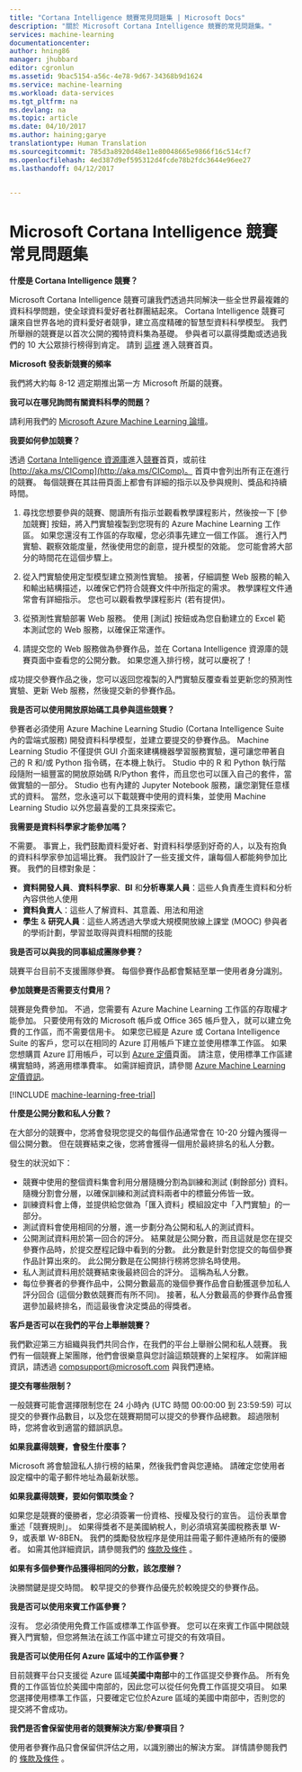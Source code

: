 ```yaml
---
title: "Cortana Intelligence 競賽常見問題集 | Microsoft Docs"
description: "關於 Microsoft Cortana Intelligence 競賽的常見問題集。"
services: machine-learning
documentationcenter: 
author: hning86
manager: jhubbard
editor: cgronlun
ms.assetid: 9bac5154-a56c-4e78-9d67-34368b9d1624
ms.service: machine-learning
ms.workload: data-services
ms.tgt_pltfrm: na
ms.devlang: na
ms.topic: article
ms.date: 04/10/2017
ms.author: haining;garye
translationtype: Human Translation
ms.sourcegitcommit: 785d3a8920d48e11e80048665e9866f16c514cf7
ms.openlocfilehash: 4ed387d9ef595312d4fcde78b2fdc3644e96ee27
ms.lasthandoff: 04/12/2017


---
```

# <a name="microsoft-cortana-intelligence-competitions-faq"></a>Microsoft Cortana Intelligence 競賽常見問題集
**什麼是 Cortana Intelligence 競賽？**

Microsoft Cortana Intelligence 競賽可讓我們透過共同解決一些全世界最複雜的資料科學問題，使全球資料愛好者社群團結起來。 Cortana Intelligence 競賽可讓來自世界各地的資料愛好者競爭，建立高度精確的智慧型資料科學模型。 我們所舉辦的競賽是以首次公開的獨特資料集為基礎。 參與者可以贏得獎勵或透過我們的 10 大公眾排行榜得到肯定。 請到 [這裡](http://aka.ms/CIComp) 進入競賽首頁。

**Microsoft 發表新競賽的頻率**

我們將大約每 8-12 週定期推出第一方 Microsoft 所屬的競賽。 

**我可以在哪兒詢問有關資料科學的問題？**

請利用我們的 [Microsoft Azure Machine Learning 論壇](https://social.msdn.microsoft.com/forums/azure/home?forum=MachineLearning)。

**我要如何參加競賽？**

透過 [Cortana Intelligence 資源庫](https://gallery.cortanaintelligence.com/)進入[競賽](https://gallery.cortanaintelligence.com/competitions)首頁，或前往 [http://aka.ms/CIComp](http://aka.ms/CIComp)。 首頁中會列出所有正在進行的競賽。 每個競賽在其註冊頁面上都會有詳細的指示以及參與規則、獎品和持續時間。

1. 尋找您想要參與的競賽、閱讀所有指示並觀看教學課程影片，然後按一下 [參加競賽] 按鈕，將入門實驗複製到您現有的 Azure Machine Learning 工作區。 如果您還沒有工作區的存取權，您必須事先建立一個工作區。 進行入門實驗、觀察效能度量，然後使用您的創意，提升模型的效能。 您可能會將大部分的時間花在這個步驟上。   

2. 從入門實驗使用定型模型建立預測性實驗。 接著，仔細調整 Web 服務的輸入和輸出結構描述，以確保它們符合競賽文件中所指定的需求。 教學課程文件通常會有詳細指示。 您也可以觀看教學課程影片 (若有提供)。   

3. 從預測性實驗部署 Web 服務。 使用 [測試] 按鈕或為您自動建立的 Excel 範本測試您的 Web 服務，以確保正常運作。   

4. 請提交您的 Web 服務做為參賽作品，並在 Cortana Intelligence 資源庫的競賽頁面中查看您的公開分數。 如果您進入排行榜，就可以慶祝了！  

成功提交參賽作品之後，您可以返回您複製的入門實驗反覆查看並更新您的預測性實驗、更新 Web 服務，然後提交新的參賽作品。   

**我是否可以使用開放原始碼工具參與這些競賽？**

參賽者必須使用 Azure Machine Learning Studio (Cortana Intelligence Suite 內的雲端式服務) 開發資料科學模型，並建立要提交的參賽作品。 Machine Learning Studio 不僅提供 GUI 介面來建構機器學習服務實驗，還可讓您帶著自己的 R 和/或 Python 指令碼，在本機上執行。 Studio 中的 R 和 Python 執行階段隨附一組豐富的開放原始碼 R/Python 套件，而且您也可以匯入自己的套件，當做實驗的一部分。 Studio 也有內建的 Jupyter Notebook 服務，讓您瀏覽任意樣式的資料。 當然，您永遠可以下載競賽中使用的資料集，並使用 Machine Learning Studio 以外您最喜愛的工具來探索它。 

**我需要是資料科學家才能參加嗎？**

不需要。 事實上，我們鼓勵資料愛好者、對資料科學感到好奇的人，以及有抱負的資料科學家參加這場比賽。 我們設計了一些支援文件，讓每個人都能夠參加比賽。 我們的目標對象是：

* **資料開發人員**、**資料科學家**、**BI** 和**分析專業人員**：這些人負責產生資料和分析內容供他人使用
* **資料負責人**：這些人了解資料、其意義、用法和用途
* **學生** & **研究人員**︰這些人將透過大學或大規模開放線上課堂 (MOOC) 參與者的學術計劃，學習並取得與資料相關的技能

**我是否可以與我的同事組成團隊參賽？**

競賽平台目前不支援團隊參賽。 每個參賽作品都會繫結至單一使用者身分識別。 

**參加競賽是否需要支付費用？**

競賽是免費參加。 不過，您需要有 Azure Machine Learning 工作區的存取權才能參加。 只要使用有效的 Microsoft 帳戶或 Office 365 帳戶登入，就可以建立免費的工作區，而不需要信用卡。 如果您已經是 Azure 或 Cortana Intelligence Suite 的客戶，您可以在相同的 Azure 訂用帳戶下建立並使用標準工作區。 如果您想購買 Azure 訂用帳戶，可以到 [Azure 定價](https://azure.microsoft.com/pricing)頁面。 請注意，使用標準工作區建構實驗時，將適用標準費率。 如需詳細資訊，請參閱 [Azure Machine Learning 定價資訊](https://azure.microsoft.com/pricing/details/machine-learning/)。 

[!INCLUDE [machine-learning-free-trial](../../includes/machine-learning-free-trial.md)]

**什麼是公開分數和私人分數？**

在大部分的競賽中，您將會發現您提交的每個作品通常會在 10-20 分鐘內獲得一個公開分數。 但在競賽結束之後，您將會獲得一個用於最終排名的私人分數。 

發生的狀況如下：

* 競賽中使用的整個資料集會利用分層隨機分割為訓練和測試 (剩餘部分) 資料。 隨機分割會分層，以確保訓練和測試資料兩者中的標籤分佈皆一致。
* 訓練資料會上傳，並提供給您做為「匯入資料」模組設定中「入門實驗」的一部分。
* 測試資料會使用相同的分層，進一步劃分為公開和私人的測試資料。
* 公開測試資料用於第一回合的評分。 結果就是公開分數，而且這就是您在提交參賽作品時，於提交歷程記錄中看到的分數。 此分數是針對您提交的每個參賽作品計算出來的。 此公開分數是在公開排行榜將您排名時使用。
* 私人測試資料用於競賽結束後最終回合的評分。 這稱為私人分數。 
* 每位參賽者的參賽作品中，公開分數最高的幾個參賽作品會自動獲選參加私人評分回合 (這個分數依競賽而有所不同)。 接著，私人分數最高的參賽作品會獲選參加最終排名，而這最後會決定獎品的得獎者。  

**客戶是否可以在我們的平台上舉辦競賽？**

我們歡迎第三方組織與我們共同合作，在我們的平台上舉辦公開和私人競賽。 我們有一個競賽上架團隊，他們會很樂意與您討論這類競賽的上架程序。  如需詳細資訊，請透過 [compsupport@microsoft.com](mailto:compsupport@microsoft.com) 與我們連絡。 

**提交有哪些限制？**

一般競賽可能會選擇限制您在 24 小時內 (UTC 時間 00:00:00 到 23:59:59) 可以提交的參賽作品數目，以及您在競賽期間可以提交的參賽作品總數。 超過限制時，您將會收到適當的錯誤訊息。 

**如果我贏得競賽，會發生什麼事？**

Microsoft 將會驗證私人排行榜的結果，然後我們會與您連絡。 請確定您使用者設定檔中的電子郵件地址為最新狀態。

**如果我贏得競賽，要如何領取獎金？**

如果您是競賽的優勝者，您必須簽署一份資格、授權及發行的宣告。 這份表單會重述「競賽規則」。 如果得獎者不是美國納稅人，則必須填寫美國稅務表單 W-9，或表單 W-8BEN。 我們的獎勵發放程序是使用註冊電子郵件連絡所有的優勝者。 如需其他詳細資訊，請參閱我們的 [條款及條件](http://aka.ms/comptermsandconditions) 。

**如果有多個參賽作品獲得相同的分數，該怎麼辦？**

決勝關鍵是提交時間。 較早提交的參賽作品優先於較晚提交的參賽作品。

**我是否可以使用來賓工作區參賽？**

沒有。 您必須使用免費工作區或標準工作區參賽。 您可以在來賓工作區中開啟競賽入門實驗，但您將無法在該工作區中建立可提交的有效項目。 

**我是否可以使用任何 Azure 區域中的工作區參賽？**

目前競賽平台只支援從 Azure 區域**美國中南部**中的工作區提交參賽作品。 所有免費的工作區皆位於美國中南部的，因此您可以從任何免費工作區提交項目。 如果您選擇使用標準工作區，只要確定它位於Azure 區域的美國中南部中，否則您的提交將不會成功。 

**我們是否會保留使用者的競賽解決方案/參賽項目？**

使用者參賽作品只會保留供評估之用，以識別勝出的解決方案。 詳情請參閱我們的 [條款及條件](http://aka.ms/comptermsandconditions) 。


